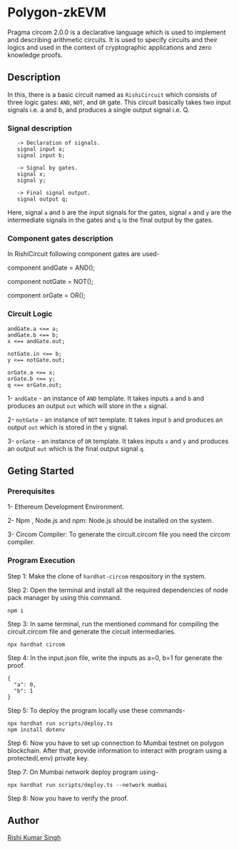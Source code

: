# Polygon-zkEVM
Pragma circom 2.0.0 is a declarative language which is used to implement and describing arithmetic circuits. It is used to specify circuits and their logics and used in the context of cryptographic applications and zero knowledge proofs.

## Description
In this, there is a basic circuit named as `RishiCircuit` which consists of three logic gates: `AND`, `NOT`, and `OR` gate. This circuit basically takes two input signals i.e. a and b, and produces a single output signal i.e. Q.

### Signal description
```
   -> Declaration of signals. 
   signal input a;  
   signal input b;  

   -> Signal by gates.
   signal x;
   signal y;

   -> Final signal output.
   signal output q;
```

   Here, signal `a` and `b` are the input signals for the gates, signal `x` and `y` are the intermediate signals in the gates and `q` is the final output by the gates.
   

### Component gates description
   In RishiCircuit following component gates are used-
   
   component andGate = AND();
   
   component notGate = NOT();
   
   component orGate = OR();
   


### Circuit Logic
   ```
   andGate.a <== a;
   andGate.b <== b;
   x <== andGate.out;

   notGate.in <== b;
   y <== notGate.out;

   orGate.a <== x;
   orGate.b <== y;
   q <== orGate.out;
```

1- `andGate` - an instance of `AND` template. It takes inputs `a` and `b` and produces an output `out` which will store in the `x` signal.

2- `notGate` - an instance of `NOT` template. It takes input `b` and produces an output `out` which is stored in the `y` signal.

3- `orGate` - an instance of `OR` template. It takes inputs `x` and `y` and produces an output `out` which is the final output signal `q`.

## Geting Started
### Prerequisites
1- Ethereum Development Environment.

2- Npm , Node.js and npm: Node.js should be installed on the system.

3- Circom Compiler: To generate the circuit.circom file you need the circom compiler.

### Program Execution
Step 1: Make the clone of `hardhat-circom` respository in the system.

Step 2: Open the terminal and install all the required dependencies of node pack manager by using this command.

```
npm i
```

Step 3: In same terminal, run the mentioned command for compiling the circuit.circom file and generate the circuit intermediaries.

```
npx hardhat circom
```

Step 4: In the input.json file, write the inputs as a=0, b=1 for generate the proof.
```
{
  "a": 0,
  "b": 1
}
```
Step 5: To deploy the program locally use these commands-

```
npx hardhat run scripts/deploy.ts
npm install dotenv
```

Step 6: Now you have to set up connection to Mumbai testnet on polygon blockchain. After that, provide information to interact with program using a protected(.env) private key.

Step 7: On Mumbai network deploy program using-

```
npx hardhat run scripts/deploy.ts --network mumbai
```

Step 8: Now you have to verify the proof.

## Author
[Rishi Kumar Singh]

[Rishi Kumar Singh]: https://github.com/rishi2806/metacrafter_polygon_3/edit/main/README.md

